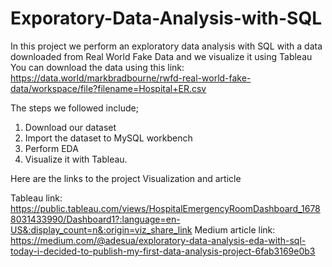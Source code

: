 # Exporatory-Data-Analysis-with-SQL
In this project we perform an exploratory data analysis with SQL with a data downloaded from Real World Fake Data and we visualize it using Tableau
You can download the data using this link: https://data.world/markbradbourne/rwfd-real-world-fake-data/workspace/file?filename=Hospital+ER.csv

The steps we followed include;
1. Download our dataset
2. Import the dataset to MySQL workbench
3. Perform EDA
4. Visualize it with Tableau.

Here are the links to the project Visualization and article

Tableau link: https://public.tableau.com/views/HospitalEmergencyRoomDashboard_16788031433990/Dashboard1?:language=en-US&:display_count=n&:origin=viz_share_link
Medium article link: https://medium.com/@adesua/exploratory-data-analysis-eda-with-sql-today-i-decided-to-publish-my-first-data-analysis-project-6fab3169e0b3
